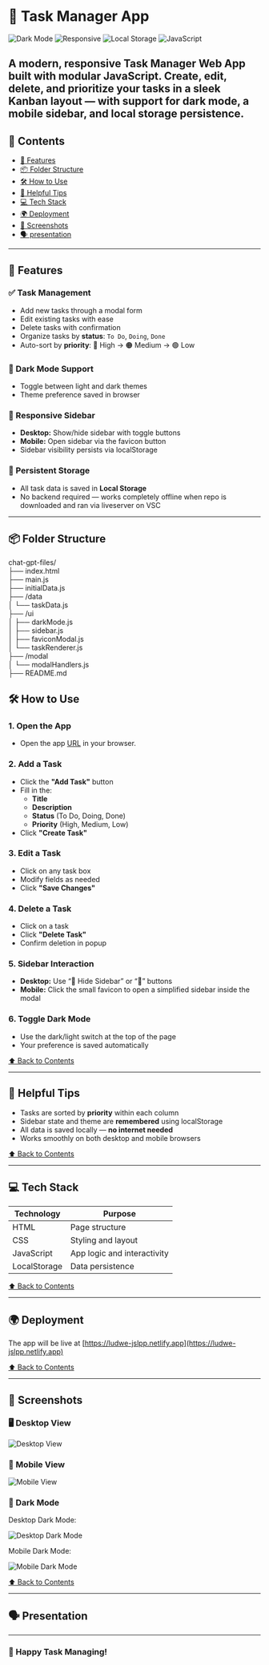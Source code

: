 # 📝 Task Manager App

![Dark Mode](https://img.shields.io/badge/Dark%20Mode-Enabled-brightgreen)
![Responsive](https://img.shields.io/badge/Responsive-Yes-blue)
![Local Storage](https://img.shields.io/badge/Storage-Local-orange)
![JavaScript](https://img.shields.io/badge/Built%20With-JavaScript-yellow)

A modern, responsive **Task Manager Web App** built with modular JavaScript. Create, edit, delete, and prioritize your tasks in a sleek Kanban layout — with support for **dark mode**, **a mobile sidebar**, and **local storage** persistence.
---

## 🧭 Contents


- [🚀 Features](#-features)
- [📦 Folder Structure](#-folder-structure)
- [🛠️ How to Use](#️-how-to-use)
- [🧠 Helpful Tips](#-helpful-tips)
- [💻 Tech Stack](#-tech-stack)
- [🌍 Deployment](#-deployment)
- [📸 Screenshots](#-screenshots)
- [🗣️ presentation](#-presentation)
  
---

## 🚀 Features

### ✅ Task Management

- Add new tasks through a modal form
- Edit existing tasks with ease
- Delete tasks with confirmation
- Organize tasks by **status**: `To Do`, `Doing`, `Done`
- Auto-sort by **priority**: 🔴 High → 🟠 Medium → 🟢 Low

### 🌙 Dark Mode Support

- Toggle between light and dark themes
- Theme preference saved in browser

### 📱 Responsive Sidebar

- **Desktop:** Show/hide sidebar with toggle buttons
- **Mobile:** Open sidebar via the favicon button
- Sidebar visibility persists via localStorage

### 💾 Persistent Storage

- All task data is saved in **Local Storage**
- No backend required — works completely offline when repo is downloaded and ran via liveserver on VSC

---

## 📦 Folder Structure

chat-gpt-files/</br>
├── index.html</br>
├── main.js</br>
├── initialData.js</br>
├── /data</br>
│ └── taskData.js</br>
├── /ui</br>
│ ├── darkMode.js</br>
│ ├── sidebar.js</br>
│ ├── faviconModal.js</br>
│ └── taskRenderer.js</br>
├── /modal</br>
│ └── modalHandlers.js</br>
├── README.md</br>

## 🛠️ How to Use

### 1. **Open the App**

- Open the app [URL](https://ludwe-jslpp.netlify.app) in your browser.

### 2. **Add a Task**

- Click the **"Add Task"** button
- Fill in the:
  - **Title**
  - **Description**
  - **Status** (To Do, Doing, Done)
  - **Priority** (High, Medium, Low)
- Click **"Create Task"**

### 3. **Edit a Task**

- Click on any task box
- Modify fields as needed
- Click **"Save Changes"**

### 4. **Delete a Task**

- Click on a task
- Click **"Delete Task"**
- Confirm deletion in popup

### 5. **Sidebar Interaction**

- **Desktop:** Use “🚫 Hide Sidebar” or “👀” buttons
- **Mobile:** Click the small favicon to open a simplified sidebar inside the modal

### 6. **Toggle Dark Mode**

- Use the dark/light switch at the top of the page
- Your preference is saved automatically

[⬆️ Back to Contents](#-Contents)

---

## 🧠 Helpful Tips

- Tasks are sorted by **priority** within each column
- Sidebar state and theme are **remembered** using localStorage
- All data is saved locally — **no internet needed**
- Works smoothly on both desktop and mobile browsers

[⬆️ Back to Contents](#-Contents)

---

## 💻 Tech Stack

| Technology   | Purpose                     |
| ------------ | --------------------------- |
| HTML         | Page structure              |
| CSS          | Styling and layout          |
| JavaScript   | App logic and interactivity |
| LocalStorage | Data persistence            |

[⬆️ Back to Contents](#-Contents)

---

## 🌍 Deployment

The app will be live at [https://ludwe-jslpp.netlify.app](https://ludwe-jslpp.netlify.app)

[⬆️ Back to Contents](#-Contents)

---

## 📸 Screenshots

### 🖥️ Desktop View

![Desktop View](./screenshots/Laptop-light.jpg?raw=true "Desktop View")

### 📱 Mobile View

![Mobile View](/screenshots/Mobile-light.jpg?raw=true "Mobile View")

### 🌙 Dark Mode

Desktop Dark Mode:

![Desktop Dark Mode](/screenshots/Laptop-dark.jpg?raw=true "Desktop Dark Mode")

Mobile Dark Mode:

![Mobile Dark Mode](/screenshots/Mobile-dark.jpg?raw=true "Mobile Dark Mode")

[⬆️ Back to Contents](#-Contents)

---

## 🗣️ Presentation

---

### 👋 Happy Task Managing!
